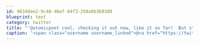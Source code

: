 ```yaml
---
id: 9834dee2-9c48-46ef-84f3-258a9b3b93d0
blueprint: text
category: twitter
title: "'@atomicpoet cool, checking it out now, like it so far!  But still going to #FF you later this week for all the iTunes links!"
caption: '<span class="username username_linked">@<a href="https://twitter.com/atomicpoet" title="Chris Trottier">atomicpoet</a></span> cool, checking it out now, like it so far!  But still going to <span class="hashtag hashtag_local">#<a href="http://tweettemp.darylchymko.ca/?tag=ff">FF</a> you later this week for all the iTunes links!'
---
```

